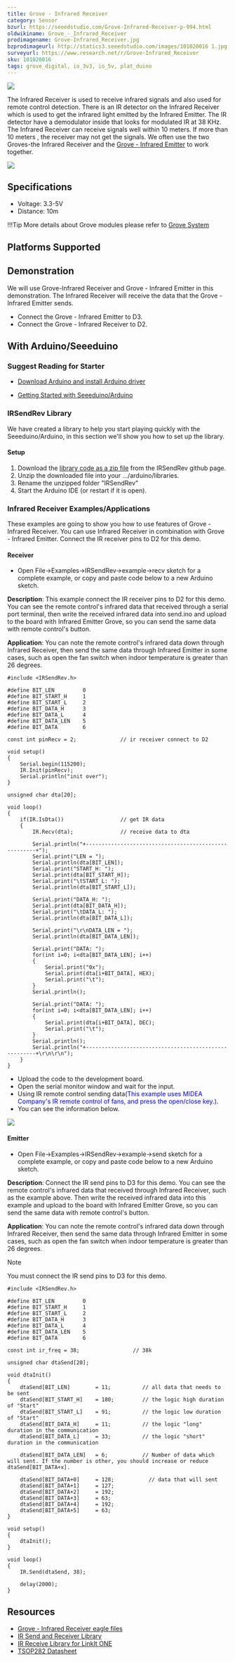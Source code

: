 ```yaml
---
title: Grove - Infrared Receiver
category: Sensor
bzurl: https://seeedstudio.com/Grove-Infrared-Receiver-p-994.html
oldwikiname: Grove_-_Infrared_Receiver
prodimagename: Grove-Infrared_Receiver.jpg
bzprodimageurl: http://statics3.seeedstudio.com/images/101020016 1.jpg
surveyurl: https://www.research.net/r/Grove-Infrared_Receiver
sku: 101020016
tags: grove_digital, io_3v3, io_5v, plat_duino
---
```


![](https://raw.githubusercontent.com/SeeedDocument/Grove-Infrared_Receiver/master/img/Grove-Infrared_Receiver.jpg)

The Infrared Receiver is used to receive infrared signals and also used for remote control detection. There is an IR detector on the Infrared Receiver which is used to get the infrared light emitted by the Infrared Emitter. The IR detector have a demodulator inside that looks for modulated IR at 38 KHz. The Infrared Receiver can receive signals well within 10 meters. If more than 10 meters , the receiver may not get the signals. We often use the two Groves-the Infrared Receiver and the [Grove - Infrared Emitter](/Grove-Infrared_Emitter "Grove - Infrared Emitter") to work together.

[![](https://raw.githubusercontent.com/SeeedDocument/common/master/Get_One_Now_Banner.png)](http://www.seeedstudio.com/Grove-Infrared-Receiver-p-994.html)


Specifications
-------------

-   Voltage: 3.3-5V
-   Distance: 10m

!!!Tip
    More details about Grove modules please refer to [Grove System](http://wiki.seeed.cc/Grove_System/)
    
Platforms Supported
-------------------

Demonstration
-------------

We will use Grove-Infrared Receiver and Grove - Infrared Emitter in this demonstration. The Infrared Receiver will receive the data that the Grove - Infrared Emitter sends.

-   Connect the Grove - Infrared Emitter to D3.
-   Connect the Grove - Infrared Receiver to D2.

With Arduino/Seeeduino
----------------------

### Suggest Reading for Starter

- [Download Arduino and install Arduino driver](/Download_Arduino_and_install_Arduino_driver)

- [Getting Started with Seeeduino/Arduino](/Getting_Started_with_Seeeduino)

### IRSendRev Library

We have created a library to help you start playing quickly with the Seeeduino/Arduino, in this section we'll show you how to set up the library.

#### Setup

1.  Download the [library code as a zip file](https://github.com/Seeed-Studio/IRSendRev) from the IRSendRev github page.
2.  Unzip the downloaded file into your …/arduino/libraries.
3.  Rename the unzipped folder "IRSendRev"
4.  Start the Arduino IDE (or restart if it is open).

### Infrared Receiver Examples/Applications

These examples are going to show you how to use features of Grove - Infrared Receiver. You can use Infrared Receiver in combination with Grove - Infrared Emitter. Connect the IR receiver pins to D2 for this demo.

#### Receiver

-   Open File->Examples->IRSendRev->example->recv sketch for a complete example, or copy and paste code below to a new Arduino sketch.

**Description**: 
This example connect the IR receiver pins to D2 for this demo. You can see the remote control's infrared data that received through a serial port terminal, then write the received infrared data into send.ino and upload to the board with Infrared Emitter Grove, so you can send the same data with remote control's button.

**Application**: 
You can note the remote control's infrared data down through Infrared Receiver, then send the same data through Infrared Emitter in some cases, such as open the fan switch when indoor temperature is greater than 26 degrees.

```
#include <IRSendRev.h>
 
#define BIT_LEN         0
#define BIT_START_H     1
#define BIT_START_L     2
#define BIT_DATA_H      3
#define BIT_DATA_L      4
#define BIT_DATA_LEN    5
#define BIT_DATA        6
 
const int pinRecv = 2;              // ir receiver connect to D2
 
void setup()
{
    Serial.begin(115200);
    IR.Init(pinRecv);
    Serial.println("init over");
}
 
unsigned char dta[20];
 
void loop()
{
    if(IR.IsDta())                  // get IR data
    {
        IR.Recv(dta);               // receive data to dta
 
        Serial.println("+------------------------------------------------------+");
        Serial.print("LEN = ");
        Serial.println(dta[BIT_LEN]);
        Serial.print("START_H: ");
        Serial.print(dta[BIT_START_H]);
        Serial.print("\tSTART_L: ");
        Serial.println(dta[BIT_START_L]);
 
        Serial.print("DATA_H: ");
        Serial.print(dta[BIT_DATA_H]);
        Serial.print("\tDATA_L: ");
        Serial.println(dta[BIT_DATA_L]);
 
        Serial.print("\r\nDATA_LEN = ");
        Serial.println(dta[BIT_DATA_LEN]);
 
        Serial.print("DATA: ");
        for(int i=0; i<dta[BIT_DATA_LEN]; i++)
        {
            Serial.print("0x");
            Serial.print(dta[i+BIT_DATA], HEX);
            Serial.print("\t");
        }
        Serial.println();
 
        Serial.print("DATA: ");
        for(int i=0; i<dta[BIT_DATA_LEN]; i++)
        {
            Serial.print(dta[i+BIT_DATA], DEC);
            Serial.print("\t");
        }
        Serial.println();
        Serial.println("+------------------------------------------------------+\r\n\r\n");
    }
}
```

-   Upload the code to the development board.
-   Open the serial monitor window and wait for the input.
-   Using IR remote control sending data<font color="Blue">(This example uses MIDEA Company's IR remote control of fans, and press the open/close key.)</font>.
-   You can see the information below.

![](https://raw.githubusercontent.com/SeeedDocument/Grove-Infrared_Receiver/master/img/Data：IR_remote_control_of_fans.jpg)

#### Emitter

-   Open File->Examples->IRSendRev->example->send sketch for a complete example, or copy and paste code below to a new Arduino sketch.

**Description**: 
Connect the IR send pins to D3 for this demo. You can see the remote control's infrared data that received through Infrared Receiver, such as the example above. Then write the received infrared data into this example and upload to the board with Infrared Emitter Grove, so you can send the same data with remote control's button.

**Application**: 
You can note the remote control's infrared data down through Infrared Receiver, then send the same data through Infrared Emitter in some cases, such as open the fan switch when indoor temperature is greater than 26 degrees.

<div class="admonition note">
<p class="admonition-title">Note</p>
You must connect the IR send pins to D3 for this demo.
</div>


```
#include <IRSendRev.h>
 
#define BIT_LEN         0
#define BIT_START_H     1
#define BIT_START_L     2
#define BIT_DATA_H      3
#define BIT_DATA_L      4
#define BIT_DATA_LEN    5
#define BIT_DATA        6
 
const int ir_freq = 38;                 // 38k
 
unsigned char dtaSend[20];
 
void dtaInit()
{
    dtaSend[BIT_LEN]        = 11;          // all data that needs to be sent
    dtaSend[BIT_START_H]    = 180;         // the logic high duration of "Start"
    dtaSend[BIT_START_L]    = 91;          // the logic low duration of "Start"
    dtaSend[BIT_DATA_H]     = 11;          // the logic "long" duration in the communication
    dtaSend[BIT_DATA_L]     = 33;          // the logic "short" duration in the communication
 
    dtaSend[BIT_DATA_LEN]   = 6;           // Number of data which will sent. If the number is other, you should increase or reduce dtaSend[BIT_DATA+x].
 
    dtaSend[BIT_DATA+0]     = 128;           // data that will sent
    dtaSend[BIT_DATA+1]     = 127;
    dtaSend[BIT_DATA+2]     = 192;
    dtaSend[BIT_DATA+3]     = 63;
    dtaSend[BIT_DATA+4]     = 192;
    dtaSend[BIT_DATA+5]     = 63;
}
 
void setup()
{
    dtaInit();
}
 
void loop()
{
    IR.Send(dtaSend, 38);
 
    delay(2000);
}
```

Resources
---------

-   [Grove - Infrared Receiver eagle files](https://raw.githubusercontent.com/SeeedDocument/Grove-Infrared_Receiver/master/res/Grove-Infrared_Receiver_eagle_files.zip)
-   [IR Send and Receiver Library](https://github.com/Seeed-Studio/IRSendRev)
-   [IR Receive Library for LinkIt ONE](https://github.com/Seeed-Studio/IR_Recv_LinkIt_ONE)
-   [TSOP282 Datasheet](http://www.vishay.com/docs/82491/tsop382.pdf)



<!-- This Markdown file was created from http://www.seeedstudio.com/wiki/Grove_-_Infrared_Receiver -->
